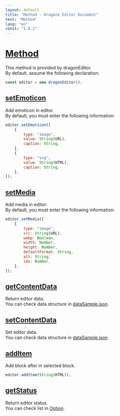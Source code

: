 ```yaml
---
layout: default
title: "Method - Dragone Editor Document"
text: "Method"
lang: "en"
const: "1.0.2"
---
```


# [Method](#method)

This method is provided by dragonEditor.<br>
By default, assume the following declaration:

```js
const editor = new dragonEditor();
```

## [setEmoticon](#setEmoticon)

Add emoticon in editor.<br>
By default, you must enter the following information:

```js
editor.setEmoticon([
    {
        type: "image",
        value: String(URL),
        caption: String,
    },
    {
        type: "svg",
        value: String(HTML),
        caption: String,
    },
]);
```

## [setMedia](#setMedia)

Add media in editor.<br>
By default, you must enter the following information:

```js
editor.setMedia([
    {
        type: "image",
        src: String(URL),
        webp: Boolean,
        width: Number,
        height: Number,
        defaultFormat: String,
        alt: String,
        idx: Number,
    },
]);
```

## [getContentData](#getContentData)

Return editor data.<br>
You can check data structure in [dataSample.json](https://github.com/lovefields/dragonEditor/blob/main/work-area/dataSample.json).

## [setContentData](#setContentData)

Set editor data.<br>
You can check data structure in [dataSample.json](https://github.com/lovefields/dragonEditor/blob/main/work-area/dataSample.json).

## [addItem](#addItem)

Add block after in selected block.

```js
editor.addItem(String(HTML));
```

## [getStatus](#getStatus)

Return editor status.<br>
You can check list in [Option](/dragonEditor-doc/1.0.1/en/option).
